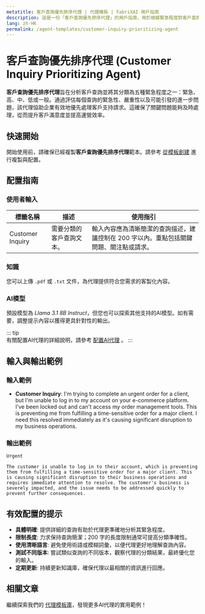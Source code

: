 ```yaml
---
metatitle: 客戶查詢優先排序代理 | 代理模板 | FabriXAI 用戶指南  
description: 這是一份「客戶查詢優先排序代理」的用戶指南，用於根據緊急程度對客戶查詢進行分類。
lang: zh-HK
permalink: /agent-templates/customer-inquiry-prioritizing-agent
---
```


# 客戶查詢優先排序代理 (Customer Inquiry Prioritizing Agent)

**客戶查詢優先排序代理**旨在分析客戶查詢並將其分類為五種緊急程度之一：緊急、高、中、低或一般。通過評估每個查詢的緊急性、嚴重性以及可能引發的進一步問題，該代理協助企業有效地優先處理客戶支持請求。這確保了關鍵問題能夠及時處理，從而提升客戶滿意度並提高運營效率。


## 快速開始  

開始使用前，請確保已經複製**客戶查詢優先排序代理**範本。請參考 [從模板創建](/zh-hk/create-from-templates/) 進行複製與配置。  


## 配置指南  

### 使用者輸入

| 標籤名稱               | 描述                                                     | 使用指引                                   |  
| ---------------------- | -------------------------------------------------------- | ----------------------------------------- |  
| Customer Inquiry | 需要分類的客戶查詢文本。 | 輸入內容應為清晰簡潔的查詢描述，建議控制在 200 字以內。重點包括關鍵問題、關注點或請求。 |

### 知識  

您可以上傳 `.pdf` 或 `.txt` 文件，為代理提供符合您需求的客製化內容。  

### AI模型  

預設模型為 *Llama 3.1 8B Instruct*，但您也可以探索其他支持的AI模型。如有需要，調整提示內容以獲得更具針對性的輸出。  

::: tip  
有關配置AI代理的詳細說明，請參考 [配置AI代理](/zh-hk/configure-ai-agent/) 。
::: 


## 輸入與輸出範例

### 輸入範例

- **Customer Inquiry**: I'm trying to complete an urgent order for a client, but I'm unable to log in to my account on your e-commerce platform. I've been locked out and can't access my order management tools. This is preventing me from fulfilling a time-sensitive order for a major client. I need this resolved immediately as it's causing significant disruption to my business operations.

### 輸出範例

```
Urgent

The customer is unable to log in to their account, which is preventing them from fulfilling a time-sensitive order for a major client. This is causing significant disruption to their business operations and requires immediate attention to resolve. The customer's business is severely impacted, and the issue needs to be addressed quickly to prevent further consequences.
```


## 有效配置的提示

- **具體明確**: 提供詳細的查詢有助於代理更準確地分析其緊急程度。
- **限制長度**: 力求保持查詢簡潔；200 字的長度限制通常可提高分類準確性。
- **使用清晰語言**: 避免使用術語或模糊詞彙，以便代理更好地理解查詢內容。
- **測試不同版本**: 嘗試類似查詢的不同版本，觀察代理的分類結果，最終優化您的輸入。
- **定期更新**: 持續更新知識庫，確保代理以最相關的資訊進行回應。


## 相關文章

繼續探索我們的 [代理模板庫](/zh-hk/agent-templates/)，發現更多AI代理的實用範例！